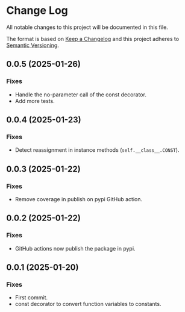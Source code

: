 # Change Log
All notable changes to this project will be documented in this file.

The format is based on [Keep a Changelog](http://keepachangelog.com/)
and this project adheres to [Semantic Versioning](http://semver.org/).

## 0.0.5 (2025-01-26)
### Fixes
- Handle the no-parameter call of the const decorator.
- Add more tests.

## 0.0.4 (2025-01-23)
### Fixes
- Detect reassignment in instance methods (`self.__class__.CONST`).

## 0.0.3 (2025-01-22)
### Fixes
- Remove coverage in publish on pypi GitHub action.

## 0.0.2 (2025-01-22)
### Fixes
- GitHub actions now publish the package in pypi.

## 0.0.1 (2025-01-20)
### Fixes
- First commit.
- const decorator to convert function variables to constants.

